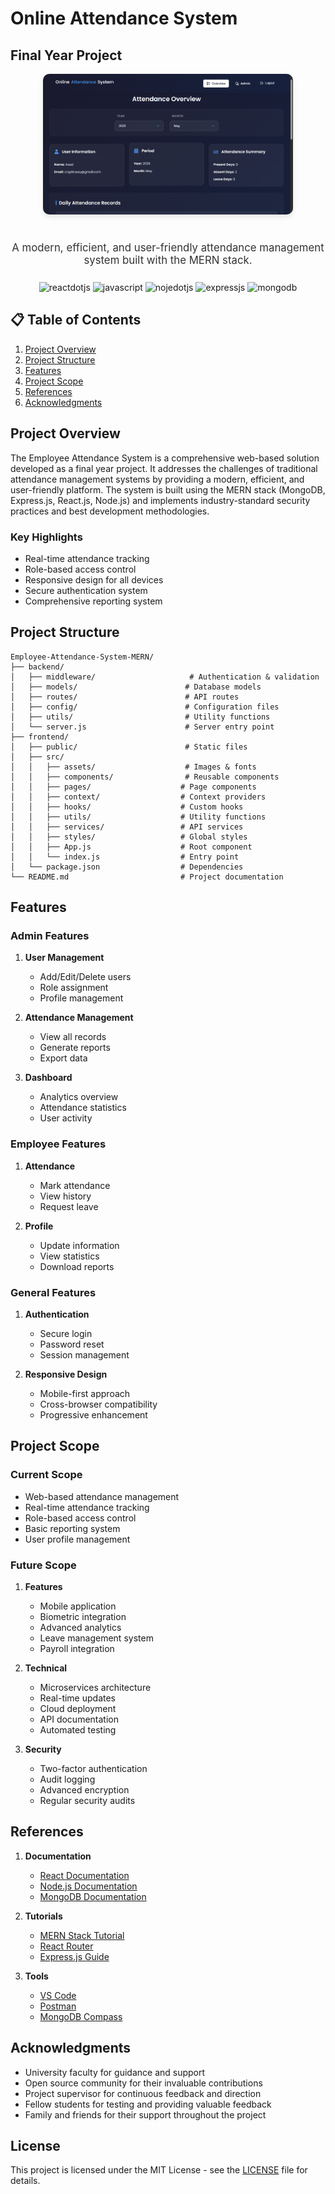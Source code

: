 # Online Attendance System

## Final Year Project

<div align="center">
  <img src="nonRelatedAssets/preview.png" alt="Project Logo" width="400" style="border-radius: 10px; box-shadow: 0 4px 8px rgba(0,0,0,0.1); margin-bottom: 20px;"/>
  
  <p style="font-size: 1.2em; color: #333; margin: 20px 0;">A modern, efficient, and user-friendly attendance management system built with the MERN stack.</p>

  <div style="margin: 25px 0;">
    <img src="https://img.shields.io/badge/React%20JS-61DAFB.svg?style=for-the-badge&logo=React&logoColor=black" alt="reactdotjs" />
    <img src="https://img.shields.io/badge/JavaScript-F7DF1E.svg?style=for-the-badge&logo=JavaScript&logoColor=black" alt="javascript" />
    <img src="https://img.shields.io/badge/node.js-6DA55F?style=for-the-badge&logo=node.js&logoColor=white" alt="nojedotjs" />
    <img src="https://img.shields.io/badge/express.js-%23404d59.svg?style=for-the-badge&logo=express&logoColor=%2361DAFB" alt="expressjs" />
    <img src="https://img.shields.io/badge/MongoDB-%234ea94b.svg?style=for-the-badge&logo=mongodb&logoColor=white" alt="mongodb" />
  </div>
</div>

## 📋 Table of Contents

1. [Project Overview](#project-overview)
2. [Project Structure](#project-structure)
3. [Features](#features)
4. [Project Scope](#project-scope)
5. [References](#references)
6. [Acknowledgments](#acknowledgments)

## Project Overview

The Employee Attendance System is a comprehensive web-based solution developed as a final year project. It addresses the challenges of traditional attendance management systems by providing a modern, efficient, and user-friendly platform. The system is built using the MERN stack (MongoDB, Express.js, React.js, Node.js) and implements industry-standard security practices and best development methodologies.

### Key Highlights

- Real-time attendance tracking
- Role-based access control
- Responsive design for all devices
- Secure authentication system
- Comprehensive reporting system

## Project Structure

```
Employee-Attendance-System-MERN/
├── backend/
│   ├── middleware/                     # Authentication & validation
│   ├── models/                        # Database models
│   ├── routes/                        # API routes
│   ├── config/                        # Configuration files
│   ├── utils/                         # Utility functions
│   └── server.js                      # Server entry point
├── frontend/
│   ├── public/                        # Static files
│   ├── src/
│   │   ├── assets/                    # Images & fonts
│   │   ├── components/                # Reusable components
│   │   ├── pages/                    # Page components
│   │   ├── context/                  # Context providers
│   │   ├── hooks/                    # Custom hooks
│   │   ├── utils/                    # Utility functions
│   │   ├── services/                 # API services
│   │   ├── styles/                   # Global styles
│   │   ├── App.js                    # Root component
│   │   └── index.js                  # Entry point
│   └── package.json                  # Dependencies
└── README.md                         # Project documentation
```

## Features

### Admin Features

1. **User Management**

   - Add/Edit/Delete users
   - Role assignment
   - Profile management

2. **Attendance Management**

   - View all records
   - Generate reports
   - Export data

3. **Dashboard**
   - Analytics overview
   - Attendance statistics
   - User activity

### Employee Features

1. **Attendance**

   - Mark attendance
   - View history
   - Request leave

2. **Profile**
   - Update information
   - View statistics
   - Download reports

### General Features

1. **Authentication**

   - Secure login
   - Password reset
   - Session management

2. **Responsive Design**
   - Mobile-first approach
   - Cross-browser compatibility
   - Progressive enhancement

## Project Scope

### Current Scope

- Web-based attendance management
- Real-time attendance tracking
- Role-based access control
- Basic reporting system
- User profile management

### Future Scope

1. **Features**

   - Mobile application
   - Biometric integration
   - Advanced analytics
   - Leave management system
   - Payroll integration

2. **Technical**

   - Microservices architecture
   - Real-time updates
   - Cloud deployment
   - API documentation
   - Automated testing

3. **Security**
   - Two-factor authentication
   - Audit logging
   - Advanced encryption
   - Regular security audits

## References

1. **Documentation**

   - [React Documentation](https://reactjs.org/docs)
   - [Node.js Documentation](https://nodejs.org/docs)
   - [MongoDB Documentation](https://docs.mongodb.com)

2. **Tutorials**

   - [MERN Stack Tutorial](https://www.mongodb.com/mern-stack)
   - [React Router](https://reactrouter.com/docs)
   - [Express.js Guide](https://expressjs.com/guide)

3. **Tools**
   - [VS Code](https://code.visualstudio.com)
   - [Postman](https://www.postman.com)
   - [MongoDB Compass](https://www.mongodb.com/products/compass)

## Acknowledgments

- University faculty for guidance and support
- Open source community for their invaluable contributions
- Project supervisor for continuous feedback and direction
- Fellow students for testing and providing valuable feedback
- Family and friends for their support throughout the project

## License

This project is licensed under the MIT License - see the [LICENSE](LICENSE) file for details.

